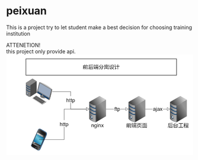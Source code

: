 # peixuan
This is a project try to let student make a best decision for choosing training institution

ATTENETION!\
this project only provide api.\
![项目结构](https://raw.githubusercontent.com/yspisgod/peixuan/master/design.png)